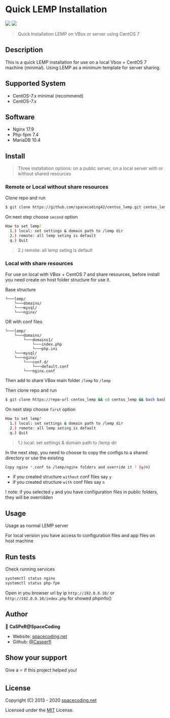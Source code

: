 # Quick LEMP Installation

[<img src="https://img.shields.io/badge/version-1.0-blue">](https://img.shields.io/badge/version-1.0-blue)
[<img src="https://img.shields.io/badge/License-MIT-yellow">](https://img.shields.io/badge/License-MIT-yellow)


> Quick Installation LEMP on VBox or server using CentOS 7

## Description
This is a quick LEMP installation for use on a local Vbox + CentOS 7 machine (minimal).
Using LEMP as a minimum template for server sharing.

## Supported System
- CentOS-7.x minimal (recommend)
- CentOS-7.x

## Software
- Nginx 17.9
- Php-fpm 7.4
- MariaDB 10.4

## Install

> Three installation options: on a public server, on a local server with or without shared resources

### Remote or Local without share resources
Clone repo and run
```sh
$ git clone https://github.com/spacecoding42/centos_lemp.git centos_lemp && cd centos_lemp && bash centos7_lemp.sh
```
On next step choose `second` option
```sh
How to set lemp?
  1.) local: set settings & domain path to /lemp dir
  2.) remote: all lemp seting is default
  q.) Quit
```
> 2.) remote: all lemp seting is default

### Local with share resources
For use on local with VBox + CentOS 7 and share resources, before install you need create on host folder structure for use it.

Base structure
```
└───lemp/
    └───domains/
    └───mysql/
    └───nginx/
```
OR with conf files
```
└───lemp/
    └───domains/
        └───domains1/
            └───index.php
            └───php.ini
    └───mysql/
    └───nginx/
        └───conf.d/
            └───default.conf
        └───nginx.conf
```
Then add to share VBox main folder `/lemp` to `/lemp`

Then clone repo and run
```sh
$ git clone https://repo-url centos_lemp && cd centos_lemp && bash bash centos7_lemp.sh
```
On next step choose `first` option
```sh
How to set lemp?
  1.) local: set settings & domain path to /lemp dir
  2.) remote: all lemp seting is default
  q.) Quit
```
> 1.) local: set settings & domain path to /lemp dir

In the next step, you need to choose to copy the configs to a shared directory or use the existing
```sh
Copy nginx *.conf to /lemp/nginx folders and override it ? (y/n)
```
- if you created structure `without` conf files say `y`
- if you created structure `with` conf files say `n`



! note: if you selected `y` and you have configuration files in public folders, they will be overridden

## Usage

Usage as normal LEMP server

For local version you have access to configuration files and app files on host machine

## Run tests

Check running services
```sh
systemctl status nginx
systemctl status php-fpm
```

Open in you browser url by ip
`http://192.0.0.10/`
or
`http://192.0.0.10/index.php` for showed phpinfo()

## Author

👤 **CaSPeR@SpaceCoding**

* Website: [spacecoding.net](https://spacecoding.net/)
* Github: [@Casperfl](https://github.com/Casperfl)

## Show your support

Give a ⭐️ if this project helped you!

## License

Copyright (C) 2013 - 2020 [spacecoding.net](https://spacecoding.net/)

Licensed under the [MIT](LICENSE) License.
